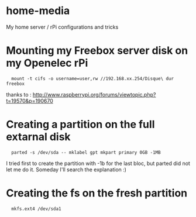 # home-media
My home server / rPi configurations and tricks

# Mounting my Freebox server disk on my Openelec rPi
````
  mount -t cifs -o username=user,rw //192.168.xx.254/Disque\ dur freebox
````
thanks to : http://www.raspberrypi.org/forums/viewtopic.php?t=19570&p=190670
# Creating a partition on the full extarnal disk
````
  parted -s /dev/sda -- mklabel gpt mkpart primary 0GB -1MB
````
I tried first to create the partition with -1b for the last bloc, but parted did not let me do it. Someday I'll search the explanation :)
# Creating the fs on the fresh partition
````
  mkfs.ext4 /dev/sda1
````

